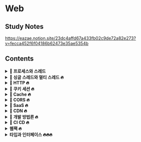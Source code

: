 # Web

## Study Notes

https://eazae.notion.site/23dc4affd67a433fb02c9de72a82e273?v=fecca452f6f04186b62473e35ae5354b

## <b>Contents</b>

<details> 
<summary><b>🍄 프로세스와 스레드</b></summary>

- ##### 프로세스가 뭔가요?
- ##### 스레드가 뭔가요?
- ##### 프로세스와 스레드는 어떤 차이가 있나요?

</details>
<details> 
<summary><b>🍄 싱글 스레드와 멀티 스레드 🔥</b></summary>

- ##### 싱글 스레드 장점
- ##### 싱글 스레드 단점
- ##### 멀티 스레드 장점
- ##### 멀티 스레드 단점

</details><details> 
<summary><b>🍄 HTTP 🔥</b></summary>

- ##### HTTP란 뭔가요?
- ##### HTTP 프로토콜의 가장 큰 특징은 뭔가요?
- ##### URL은 뭔가요?
- ##### HTTP/1.1 과 HTTP/2.0의 차이는 뭔가요?
- ##### HTTPS는 HTTP랑 뭐가 다른가요?
- ##### 심화) 공개키 (비대칭키) 방식이 뭔가요?

</details><details> 
<summary><b>🍄 쿠키 세션 🔥</b></summary>

- ##### 쿠키, 세션을 왜 쓰나요? 🔥🔥
- ##### 쿠키가 뭔가요? 🔥🔥
- ##### 세션이 뭔가요? 🔥🔥
- ##### 쿠키와 세션의 차이는 어떤 점이 있을까요? 🔥🔥

</details><details> 
<summary><b>🍄 Cache 🔥</b></summary>

- ##### 캐시란 무엇인가요?

</details><details> 
<summary><b>🍄 CORS 🔥</b></summary>

- ##### CORS가 뭔가요?
- ##### CORS를 겪고 직접 해결해 본 경험이 있으면 말해주세요

</details><details> 
<summary><b>🍄 SaaS 🔥</b></summary>

- ##### SaaS가 뭔가요?
- ##### 기타 비즈니스 유형은 뭐가 있나요?

</details><details>
<summary><b>🍄 CDN 🔥</b></summary>

- ##### CDN이란 뭔가요?

</details><details> 
<summary><b>🍄 개발 방법론 🔥</b></summary>

- ##### 폭포수 방법론이란 뭔가요?
- ##### 애자일 방법론이란 뭔가요?

</details><details>
<summary><b>🍄 CI CD 🔥</b></summary>

- ##### CI CD란 뭔가요?

</details><details>
<summary><b>웹팩 🔥</b></summary>

- ##### 웹팩이란?
- ##### 모듈이란?
- ##### 모듈 번들링이란?
- ##### 웹팩이 등장한 이유 웹팩 사용 시에 이점
- ##### 바벨이란?
- ##### 웹팩의 주요 속성 4가지

</details><details> 
<summary><b>타입과 인터페이스 🔥🔥🔥</b></summary>

- ##### 이 글을 보시는 분들께
- ##### 타입스크립트를 왜 쓰나요? (본인이 느낀점)
- ##### 타입과 인터페이스의 차이를 아나요?
- ##### 프로젝트 진행 시에 어떤 상황에서 타입을 쓰고 어떤 상황에서 인터페이스를 썼나요?

</details>
